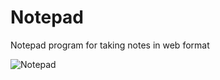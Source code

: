 # Notepad

Notepad program for taking notes in web format

![Notepad](https://s.a-5.ru/p/e7/68/e7682e770ef33658.jpg)
